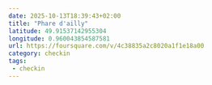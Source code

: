 ```yaml
---
date: 2025-10-13T18:39:43+02:00
title: "Phare d'ailly"
latitude: 49.91537142955304
longitude: 0.960043854587581
url: https://foursquare.com/v/4c38835a2c8020a1f1e18a00
category: checkin
tags:
 - checkin
---
```

